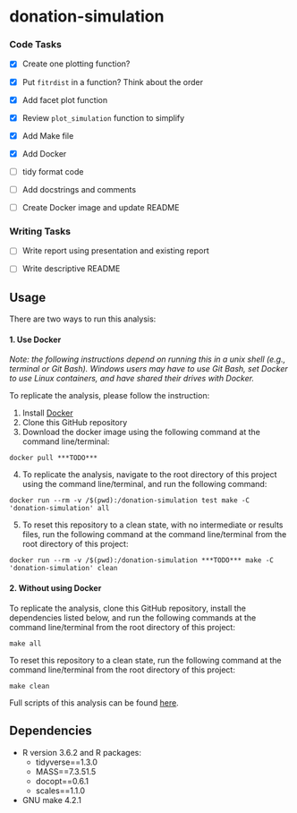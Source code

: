 # donation-simulation

### Code Tasks

- [X] Create one plotting function?
- [X] Put `fitrdist` in a function? Think about the order
- [X] Add facet plot function
- [X] Review `plot_simulation` function to simplify
- [X] Add Make file
- [X] Add Docker
- [ ] tidy format code
- [ ] Add docstrings and comments
- [ ] Create Docker image and update README


### Writing Tasks

- [ ] Write report using presentation and existing report
- [ ] Write descriptive README


## Usage

There are two ways to run this analysis:

#### 1. Use Docker

*Note: the following instructions depend on running this in a unix shell (e.g., terminal or Git Bash). Windows users may have to use Git Bash, set Docker to use Linux containers, and have shared their drives with Docker.*

To replicate the analysis, please follow the instruction:

1. Install [Docker](https://www.docker.com/get-started)
2. Clone this GitHub repository
3. Download the docker image using the following command at the command line/terminal:

```
docker pull ***TODO***
```

4. To replicate the analysis, navigate to the root directory of this project using the command line/terminal, and run the following command:

```
docker run --rm -v /$(pwd):/donation-simulation test make -C 'donation-simulation' all
```

5. To reset this repository to a clean state, with no intermediate or results files, run the following command at the command line/terminal from the root directory of this project:

```
docker run --rm -v /$(pwd):/donation-simulation ***TODO*** make -C 'donation-simulation' clean
```

#### 2. Without using Docker

To replicate the analysis, clone this GitHub repository, install the dependencies listed below, and run the following commands at the command line/terminal from the root directory of this project:

```
make all
```

To reset this repository to a clean state, run the following command at the command line/terminal from the root directory of this project:

```
make clean
```

Full scripts of this analysis can be found [here](https://github.com/alistair-clark/donation-simulation/tree/master/src).

## Dependencies

- R version 3.6.2 and R packages:
    - tidyverse==1.3.0
    - MASS==7.3.51.5
    - docopt==0.6.1
    - scales==1.1.0
- GNU make 4.2.1
